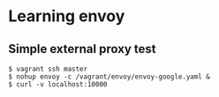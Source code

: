 # Learning envoy

## Simple external proxy test

```
$ vagrant ssh master
$ nohup envoy -c /vagrant/envoy/envoy-google.yaml &
$ curl -v localhost:10000
```
